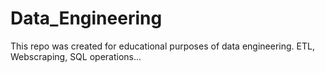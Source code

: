 ﻿# Data_Engineering
This repo was created for educational purposes of data engineering. ETL, Webscraping, SQL operations...
